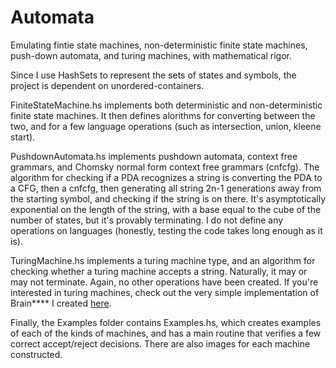 # Automata
Emulating fintie state machines, non-deterministic finite state machines, push-down automata, and turing machines, with mathematical rigor.

Since I use HashSets to represent the sets of states and symbols, the project is dependent on 
unordered-containers.

FiniteStateMachine.hs implements both deterministic and non-deterministic finite state machines. It 
then defines alorithms for converting between the two, and for a few language operations (such as 
intersection, union, kleene start).

PushdownAutomata.hs implements pushdown automata, context free grammars, and Chomsky normal form 
context free grammars (cnfcfg). The algorithm for checking if a PDA recognizes a string is converting 
the PDA to a CFG, then a cnfcfg, then generating all string 2n-1 generations away from the starting 
symbol, and checking if the string is on there. It's asymptotically exponential on 
the length of the string, with a base equal to the cube of the number of states, but it's provably 
terminating. I do not define any operations on languages (honestly, testing the 
code takes long enough as it is). 

TuringMachine.hs implements a turing machine type, and an algorithm for checking whether a turing 
machine accepts a string. Naturally, it may or may not terminate. Again, no other operations have been 
created. If you're interested in turing machines, check out the very simple implementation of 
Brain**** I created [here](https://github.com/Crazycolorz5/Brainhask).

Finally, the Examples folder contains Examples.hs, which creates examples of each of the kinds of 
machines, and has a main routine that verifies a few correct accept/reject decisions. There are also 
images for each machine constructed. 
